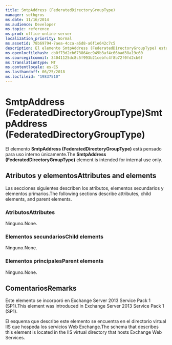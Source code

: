 ```yaml
---
title: SmtpAddress (FederatedDirectoryGroupType)
manager: sethgros
ms.date: 11/16/2014
ms.audience: Developer
ms.topic: reference
ms.prod: office-online-server
localization_priority: Normal
ms.assetid: 78b69794-7aea-4cca-a6d8-a6f1e642c7c5
description: El elemento SmtpAddress (FederatedDirectoryGroupType) está pensado para uso interno únicamente.
ms.openlocfilehash: cb0f73d2cb673864ec949b3af4c66bad38a19c60
ms.sourcegitcommit: 34041125dc8c5f993b21cebfc4f8b72f0fd2cb6f
ms.translationtype: MT
ms.contentlocale: es-ES
ms.lasthandoff: 06/25/2018
ms.locfileid: "19837510"
---
```

# <a name="smtpaddress-federateddirectorygrouptype"></a><span data-ttu-id="1ddb3-103">SmtpAddress (FederatedDirectoryGroupType)</span><span class="sxs-lookup"><span data-stu-id="1ddb3-103">SmtpAddress (FederatedDirectoryGroupType)</span></span>

<span data-ttu-id="1ddb3-104">El elemento **SmtpAddress (FederatedDirectoryGroupType)** está pensado para uso interno únicamente.</span><span class="sxs-lookup"><span data-stu-id="1ddb3-104">The **SmtpAddress (FederatedDirectoryGroupType)** element is intended for internal use only.</span></span> 

## <a name="attributes-and-elements"></a><span data-ttu-id="1ddb3-105">Atributos y elementos</span><span class="sxs-lookup"><span data-stu-id="1ddb3-105">Attributes and elements</span></span>

<span data-ttu-id="1ddb3-106">Las secciones siguientes describen los atributos, elementos secundarios y elementos primarios.</span><span class="sxs-lookup"><span data-stu-id="1ddb3-106">The following sections describe attributes, child elements, and parent elements.</span></span>
  
### <a name="attributes"></a><span data-ttu-id="1ddb3-107">Atributos</span><span class="sxs-lookup"><span data-stu-id="1ddb3-107">Attributes</span></span>

<span data-ttu-id="1ddb3-108">Ninguno.</span><span class="sxs-lookup"><span data-stu-id="1ddb3-108">None.</span></span>
  
### <a name="child-elements"></a><span data-ttu-id="1ddb3-109">Elementos secundarios</span><span class="sxs-lookup"><span data-stu-id="1ddb3-109">Child elements</span></span>

<span data-ttu-id="1ddb3-110">Ninguno.</span><span class="sxs-lookup"><span data-stu-id="1ddb3-110">None.</span></span>
  
### <a name="parent-elements"></a><span data-ttu-id="1ddb3-111">Elementos principales</span><span class="sxs-lookup"><span data-stu-id="1ddb3-111">Parent elements</span></span>

<span data-ttu-id="1ddb3-112">Ninguno.</span><span class="sxs-lookup"><span data-stu-id="1ddb3-112">None.</span></span>
  
## <a name="remarks"></a><span data-ttu-id="1ddb3-113">Comentarios</span><span class="sxs-lookup"><span data-stu-id="1ddb3-113">Remarks</span></span>

<span data-ttu-id="1ddb3-114">Este elemento se incorporó en Exchange Server 2013 Service Pack 1 (SP1).</span><span class="sxs-lookup"><span data-stu-id="1ddb3-114">This element was introduced in Exchange Server 2013 Service Pack 1 (SP1).</span></span>
  
<span data-ttu-id="1ddb3-115">El esquema que describe este elemento se encuentra en el directorio virtual IIS que hospeda los servicios Web Exchange.</span><span class="sxs-lookup"><span data-stu-id="1ddb3-115">The schema that describes this element is located in the IIS virtual directory that hosts Exchange Web Services.</span></span>
  

